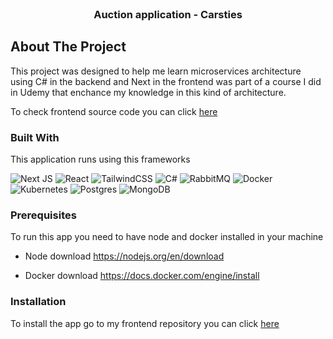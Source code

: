 <br />
<div align="center">

  <h3 align="center">Auction application - Carsties</h3>

</div>

<!-- ABOUT THE PROJECT -->
## About The Project

This project was designed to help me learn microservices architecture using C# in the backend and Next in the frontend was part of a course I did in Udemy that enchance my knowledge in this kind of architecture.
<p>To check frontend source code you can click <a href="https://github.com/Dori7o/AuctionNextJS">here</a></p>

### Built With


This application runs using this frameworks

![Next JS](https://img.shields.io/badge/Next-black?style=for-the-badge&logo=next.js&logoColor=white)
![React](https://img.shields.io/badge/react-%2320232a.svg?style=for-the-badge&logo=react&logoColor=%2361DAFB)
![TailwindCSS](https://img.shields.io/badge/tailwindcss-%2338B2AC.svg?style=for-the-badge&logo=tailwind-css&logoColor=white)
![C#](https://img.shields.io/badge/c%23-%23239120.svg?style=for-the-badge&logo=csharp&logoColor=white)
![RabbitMQ](https://img.shields.io/badge/Rabbitmq-FF6600?style=for-the-badge&logo=rabbitmq&logoColor=white)
![Docker](https://img.shields.io/badge/docker-%230db7ed.svg?style=for-the-badge&logo=docker&logoColor=white)
![Kubernetes](https://img.shields.io/badge/kubernetes-%23326ce5.svg?style=for-the-badge&logo=kubernetes&logoColor=white)
![Postgres](https://img.shields.io/badge/postgres-%23316192.svg?style=for-the-badge&logo=postgresql&logoColor=white)
![MongoDB](https://img.shields.io/badge/MongoDB-%234ea94b.svg?style=for-the-badge&logo=mongodb&logoColor=white)


### Prerequisites


To run this app you need to have node and docker installed in your machine
* Node download
  <https://nodejs.org/en/download>

* Docker download
  <https://docs.docker.com/engine/install>

### Installation

To install the app go to my frontend repository you can click <a href="https://github.com/Dori7o/AuctionNextJS">here</a>
